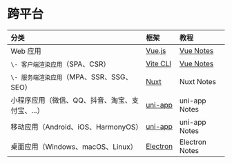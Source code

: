 # 跨平台

| 分类 | 框架 | 教程 |
| :--- | :--- | :--- |
| Web 应用 | [Vue.js](https://vuejs.org/) | [Vue Notes](/guide/00-intro/) |
| `\- 客户端渲染应用`（SPA、CSR） | [Vite CLI](https://vite.dev/guide/cli.html) | [Vue Notes](/guide/00-intro/) |
| `\- 服务端渲染应用`（MPA、SSR、SSG、SEO） | [Nuxt](https://nuxt.com/) | Nuxt Notes |
| 小程序应用（微信、QQ、抖音、淘宝、支付宝、...） | [uni-app](https://uniapp.dcloud.net.cn/) | uni-app Notes |
| 移动应用（Android、iOS、HarmonyOS） | [uni-app](https://uniapp.dcloud.net.cn/) | uni-app Notes |
| 桌面应用（Windows、macOS、Linux） | [Electron](https://www.electronjs.org/) | Electron Notes |
